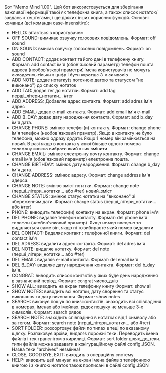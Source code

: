 Бот "Memo Mind 1.00".
Цей бот використовується для зберігання важливої інформації такої як телефонна книга, а також список нотаток/завдань з хештегами, і ще даяких інших корисних функцій. Основні команди (всі команди сase-insensitive):

- HELLO: вітається з користувачем
- OFF SOUND: вимикає озвучку голосових повідомлень. Формат: off sound
- ON SOUND: вмикає озвучку голосових повідомлень. Формат: on sound
- ADD CONTACT: додає контакт та його дані в телефонну книгу. Формат: add contact ім'я (обов'язковий параметр) телефон пошта адреса (необов'язкові праметри) Імена користувачів не можуть складатись тільки з цифр і бути коротше 3-х символів
- ADD NOTE: додає нотатку(з поточною датою та статусом "не виконано") до списку нотаток
- ADD TAG: додає тег до нотатки. Формат: add tag перші_літери_нотатки... #тег
- ADD ADDRESS: Добавляє адрес контакта. Формат: add adres ім'я адрес
- ADD EMAIL: додає e-mail контакта. Формат: add email ім'я e-mail
- ADD B_DAY: додає дату народження контакта. Формат: add b_day ім'я дата.
- CHANGE PHONE: змінює телефон(и) контакту. Формат: change phone ім'я телефон (необов'язковий праметр). Якщо в контакту не було телефона, можно одразу додати. Якщо 1 номер він замінюється на новий. В разі якщо в контакта у книзі більше одного номера телефону можна вибрати який з них змінити
- CHANGE EMAIL: змінює єлектронну почту контакту. Формат: change email ім'я (обов'язковий параметр) електронна пошта.
- CHANGE BIRTHDAY: змінює дату народження. Формат: change b_day ім'я дата.
- CHANGE ADDRESS: змінює адресу. Формат: change address ім'я адерса.
- CHANGE NOTE: змінює зміст нотатки. Формат: change note (перші_літери_нотатки... або #тег) новий_зміст
- CHANGE STATUS: змінює статус нотатки на "виконано" зі збереженням дати. Формат: change status (перші_літери_нотатки... або #тег)
- PHONE: виводить телефон(и) контакту на екран. Формат: phone ім'я
- DEL PHONE: видаляе телефон контакту. Формат: del phone ім'я телефон (необов'язковий праметр). Якщо номер введено то видаляється саме він, якщо ні то вибираєте який номер видалити
- DEL CONTACT: Видаляє контакт з телефонної книги. Формат: del contact ім'я
- DEL ADRESS: видалити адрес контакта. Формат: del adres ім'я
- DEL NOTE: видаляє нотатку. Формат: del note (перші_літери_нотатки... або #тег)
- DEL EMAIL: видаляє e-mail контакта. Формат: del email ім'я
- DEL B_DAY: видаляє дату народження контакта. Формат: del b_day ім'я.
- CONGRAT: виводить список контактів у яких буде день народження в зазначений період. Формат: congrat число_днів
- SHOW ALL: виводить на екран телефонну книгу Формат: show all
- SHOW NOTES: виводить всі нотатки, дату сворення та статус виконання та дату виконання. Формат: show notes
- SEARCH: виконує пошук по книзі контактів. знаходить всі співпадіння в номерах, іменах або імейлах. рядок пошуку не меньше 3-х символів. Формат: search рядок
- SEARCH NOTE: знаходить співпадіння в нотатках від 1 символу або за тегом. Формат: search note (перші_літери_нотатки... або #тег)
- SORT FOLDER: розсортовує файли по типах в теці по вказаному щляху. Розпаковує архіви, видаляє порожні теки. Переводить імена файлів і тек транслітом з кирилиці. Формат: sort folder шлях_до_теки. типи файлів можна задавати в конігураційному файлі config.JSON. Назва теки "archives" незмінна!
- CLOSE, GOOD BYE, EXIT: виходить в операційну систему
- HELP: виводить цей мануал на екран Імена файлв з телефонною книгою і з книгою нотаток також прописані в файлі config.JSON